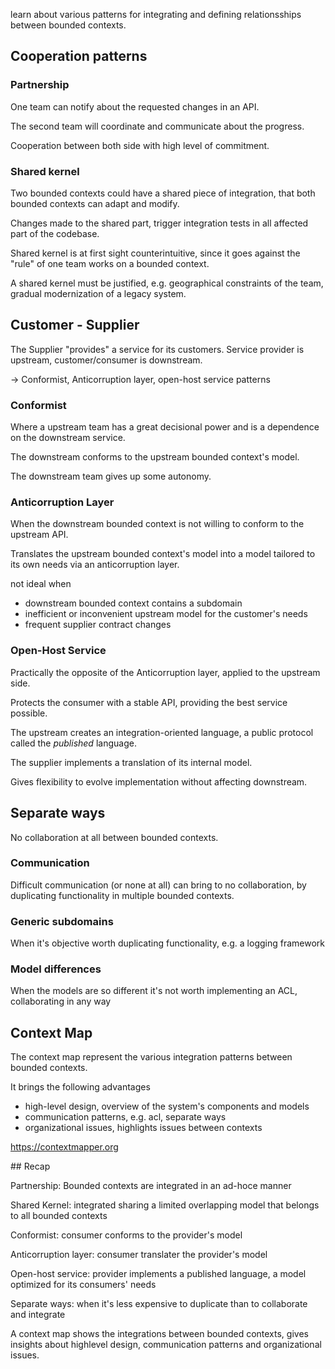 learn about various patterns for integrating and defining relationsships between bounded contexts.

## Cooperation patterns

### Partnership

One team can notify about the requested changes in an API.

The second team will coordinate and communicate about the progress.

Cooperation between both side with high level of commitment.

### Shared kernel

Two bounded contexts could have a shared piece of integration, that both bounded contexts can adapt and modify.

Changes made to the shared part, trigger integration tests in all affected part of the codebase.

Shared kernel is at first sight counterintuitive, since it goes against the "rule" of one team works on a bounded context. 

A shared kernel must be justified, e.g. geographical constraints of the team, gradual modernization of a legacy system.



## Customer - Supplier

The Supplier "provides" a service for its customers. Service provider is upstream, customer/consumer is downstream.

-> Conformist, Anticorruption layer, open-host service patterns

### Conformist

Where a upstream team has a great decisional power and is a dependence on the downstream service.

The downstream conforms to the upstream bounded context's model.

The downstream team gives up some autonomy.

### Anticorruption Layer

When the downstream bounded context is not willing to conform to the upstream API.

Translates the upstream bounded context's model into a model tailored to its own needs via an anticorruption layer.

not ideal when

- downstream bounded context contains a subdomain
- inefficient or inconvenient upstream model for the customer's needs
- frequent supplier contract changes

### Open-Host Service

Practically the opposite of the Anticorruption layer, applied to the upstream side.

Protects the consumer with a stable API, providing the best service possible.

The upstream creates an integration-oriented language, a public protocol called the *published* language.

The supplier implements a translation of its internal model.

Gives flexibility to evolve implementation without affecting downstream.


## Separate ways

No collaboration at all between bounded contexts.

### Communication

Difficult communication (or none at all) can bring to no collaboration, by duplicating functionality in multiple bounded contexts.

### Generic subdomains

When it's objective worth duplicating functionality, e.g. a logging framework

### Model differences

When the models are so different it's not worth implementing an ACL, collaborating in any way



## Context Map

The context map represent the various integration patterns between bounded contexts.

It brings the following advantages

- high-level design, overview of the system's components and models
- communication patterns, e.g. acl, separate ways
- organizational issues, highlights issues between contexts

https://contextmapper.org



## Recap

Partnership: Bounded contexts are integrated in an ad-hoce manner

Shared Kernel: integrated sharing a limited overlapping model that belongs to all bounded contexts

Conformist: consumer conforms to the provider's model

Anticorruption layer: consumer translater the provider's model

Open-host service: provider implements a published language, a model optimized for its consumers' needs

Separate ways: when it's less expensive to duplicate than to collaborate and integrate

A context map shows the integrations between bounded contexts, gives insights about highlevel design, communication patterns and organizational issues.

